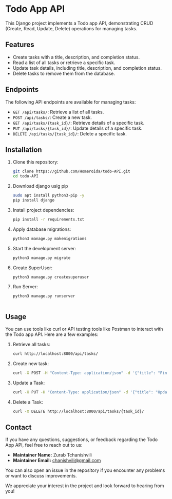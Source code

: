 # Todo App API

This Django project implements a Todo app API, demonstrating CRUD (Create, Read, Update, Delete) operations for managing tasks.

## Features

- Create tasks with a title, description, and completion status.
- Read a list of all tasks or retrieve a specific task.
- Update task details, including title, description, and completion status.
- Delete tasks to remove them from the database.

## Endpoints

The following API endpoints are available for managing tasks:

- `GET /api/tasks/`: Retrieve a list of all tasks.
- `POST /api/tasks/`: Create a new task.
- `GET /api/tasks/{task_id}/`: Retrieve details of a specific task.
- `PUT /api/tasks/{task_id}/`: Update details of a specific task.
- `DELETE /api/tasks/{task_id}/`: Delete a specific task.

## Installation

1. Clone this repository:
   ```bash
   git clone https://github.com/Homeroida/todo-API.git
   cd todo-API
2. Download django usig pip
   ```bash
   sudo apt install python3-pip -y
   pip install django 
3. Install project dependencies:
   ```bash
   pip install -r requirements.txt
4. Apply database migrations:
   ``` bash
   python3 manage.py makemigrations
5. Start the development server:
   ```bash
   python3 manage.py migrate
6. Create SuperUser:
   ```bash
   python3 manage.py createsuperuser
7. Run Server:
   ```bash
   python3 manage.py runserver
   
   

## Usage
You can use tools like curl or API testing tools like Postman to interact with the Todo app API. Here are a few examples:

1. Retrieve all tasks:
   ```bash
   curl http://localhost:8000/api/tasks/
2. Create new task:
   ```bash
   curl -X POST -H "Content-Type: application/json" -d '{"title": "Finish README", "description": "Write the README file for the project"}' http://localhost:8000/api/tasks/
3. Update a Task:
   ```bash
   curl -X PUT -H "Content-Type: application/json" -d '{"title": "Updated Title", "completed": true}' http://localhost:8000/api/tasks/{task_id}/ 
4. Delete a Task:
   ```bash
   curl -X DELETE http://localhost:8000/api/tasks/{task_id}/

## Contact

If you have any questions, suggestions, or feedback regarding the Todo App API, feel free to reach out to us:

- **Maintainer Name:** Zurab Tchanishvili
- **Maintainer Email:** chanishvili@gmail.com

You can also open an issue in the repository if you encounter any problems or want to discuss improvements.

We appreciate your interest in the project and look forward to hearing from you!
   
